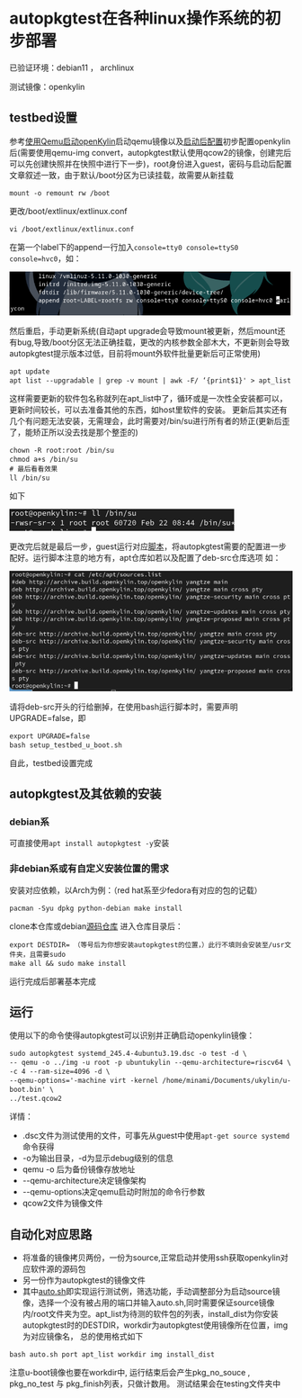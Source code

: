 # autopkgtest在各种linux操作系统的初步部署
已验证环境：debian11 ， archlinux

测试镜像：openkylin
## testbed设置
参考[使用Qemu启动openKylin](https://docs.openkylin.top/zh/%E7%A4%BE%E5%8C%BA%E5%BC%80%E5%8F%91%E6%8C%87%E5%8D%97/riscv%E4%B8%8A%E5%AE%89%E8%A3%85openKylin#%E4%BA%94-%E4%BD%BF%E7%94%A8qemu%E5%90%AF%E5%8A%A8openkylin)启动qemu镜像以及[启动后配置](https://github.com/KotorinMinami/plct-working/tree/main/openKylin#%E5%90%AF%E5%8A%A8%E5%90%8E%E9%85%8D%E7%BD%AE)初步配置openkylin后(需要使用qemu-img convert，autopkgtest默认使用qcow2的镜像，创建完后可以先创建快照并在快照中进行下一步)，root身份进入guest，密码与启动后配置文章叙述一致，由于默认/boot分区为已读挂载，故需要从新挂载
```
mount -o remount rw /boot
```
更改/boot/extlinux/extlinux.conf
```
vi /boot/extlinux/extlinux.conf
```
在第一个label下的append一行加入`console=tty0 console=ttyS0 console=hvc0`，如：

![img](./img/img1.png)

然后重启，手动更新系统(自动apt upgrade会导致mount被更新，然后mount还有bug,导致/boot分区无法正确挂载，更改的内核参数全部木大，不更新则会导致autopkgtest提示版本过低，目前将mount外软件批量更新后可正常使用)
```
apt update
apt list --upgradable | grep -v mount | awk -F/ ‘{print$1}' > apt_list 
```
这样需要更新的软件包名称就列在apt_list中了，循环或是一次性全安装都可以，更新时间较长，可以去准备其他的东西，如host里软件的安装。
更新后其实还有几个有问题无法安装，无需理会，此时需要对/bin/su进行所有者的矫正(更新后歪了，能矫正所以没去找是那个整歪的)
```
chown -R root:root /bin/su
chmod a+s /bin/su
# 最后看看效果
ll /bin/su
```
如下

![img2](./img/img2.png)

更改完后就是最后一步，guest运行对应[脚本](./setup-commands/setup_testbed_u_boot.sh)，将autopkgtest需要的配置进一步配好。运行脚本注意的地方有，apt仓库如若以及配置了deb-src仓库选项
如：

![img3](./img/img3.png)

请将deb-src开头的行给删掉，在使用bash运行脚本时，需要声明UPGRADE=false，即
```
export UPGRADE=false
bash setup_testbed_u_boot.sh
```
自此，testbed设置完成

## autopkgtest及其依赖的安装
### debian系
可直接使用`apt install autopkgtest -y`安装
### 非debian系或有自定义安装位置的需求
安装对应依赖，以Arch为例：（red hat系至少fedora有对应的包的记载）
```
pacman -Syu dpkg python-debian make install
```
clone本仓库或debian[源码仓库](https://salsa.debian.org/ci-team/autopkgtest.git)
进入仓库目录后：
```
export DESTDIR= （等号后为你想安装autopkgtest的位置，）此行不填则会安装至/usr文件夹，且需要sudo
make all && sudo make install
```
运行完成后部署基本完成
## 运行
使用以下的命令使得autopkgtest可以识别并正确启动openkylin镜像：
```
sudo autopkgtest systemd_245.4-4ubuntu3.19.dsc -o test -d \
-- qemu -o ../img -u root -p ubuntukylin --qemu-architecture=riscv64 \
-c 4 --ram-size=4096 -d \ 
--qemu-options='-machine virt -kernel /home/minami/Documents/ukylin/u-boot.bin' \
../test.qcow2
```
详情：
- .dsc文件为测试使用的文件，可事先从guest中使用`apt-get source systemd`命令获得
- -o为输出目录，-d为显示debug级别的信息
- qemu -o 后为备份镜像存放地址
- --qemu-architecture决定镜像架构
- --qemu-options决定qemu启动时附加的命令行参数
- qcow2文件为镜像文件

## 自动化对应思路
- 将准备的镜像拷贝两份，一份为source,正常启动并使用ssh获取openkylin对应软件源的源码包
- 另一份作为autopkgtest的镜像文件
- 其中[auto.sh](./auto.sh)即实现运行测试例，筛选功能，手动调整部分为启动source镜像，选择一个没有被占用的端口并输入auto.sh,同时需要保证source镜像内/root文件夹为空。apt_list为待测的软件包的列表，install_dist为你安装autopkgtest时的DESTDIR，workdir为autopkgtest使用镜像所在位置，img为对应镜像名， 总的使用格式如下
```
bash auto.sh port apt_list workdir img install_dist
```
注意u-boot镜像也要在workdir中,
运行结束后会产生pkg_no_souce , pkg_no_test 与 pkg_finish列表，只做计数用。
测试结果会在testing文件夹中
